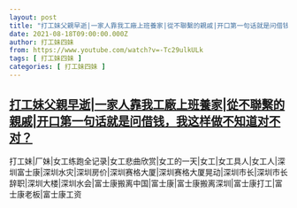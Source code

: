 ```yaml
---
layout: post
title: "打工妹父親早逝|一家人靠我工廠上班養家|從不聯繫的親戚|开口第一句话就是问借钱，我这样做不知道对不对？"
date: 2021-08-18T09:00:00.000Z
author: 打工妹四妹
from: https://www.youtube.com/watch?v=-Tc29ulkULk
tags: [ 打工妹四妹 ]
categories: [ 打工妹四妹 ]
---
```

<!--1629277200000-->
[打工妹父親早逝|一家人靠我工廠上班養家|從不聯繫的親戚|开口第一句话就是问借钱，我这样做不知道对不对？](https://www.youtube.com/watch?v=-Tc29ulkULk)
------

<div>
打工妹|厂妹|女工练跑全记录|女工悲曲欣赏|女工的一天|女工|女工具人|女工人|深圳富士康|深圳水灾|深圳房价|深圳赛格大厦|深圳赛格大厦晃动|深圳市长|深圳市长辞职|深圳大楼|深圳水会|富士康搬离中国|富士康|富士康搬离深圳|富士康打工|富士康老板|富士康工资
</div>
